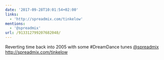 ```yaml
---
date: '2017-09-28T10:01:54+02:00'
links:
  - 'http://spreadmix.com/tinkelow'
mentions:
  - '@spreadmix'
url: /913312799207682048/
---
```

Reverting time back into 2005 with some #DreamDance tunes [@spreadmix](https://twitter.com/@spreadmix) http://spreadmix.com/tinkelow
